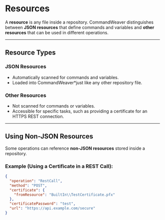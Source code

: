 # Resources

A **resource** is any file inside a repository. CommandWeaver distinguishes between **JSON resources** that define commands and variables and **other resources** that can be used in different operations.

---

## Resource Types

### JSON Resources
- Automatically scanned for commands and variables.
- Loaded into CommandWeaver*just like any other repository file.

### Other Resources
- Not scanned for commands or variables.
- Accessible for specific tasks, such as providing a certificate for an HTTPS REST connection.

---

## Using Non-JSON Resources

Some operations can reference **non-JSON resources** stored inside a repository.

### Example (Using a Certificate in a REST Call):
```json
{
  "operation": "RestCall",
  "method": "POST",
  "certificate": {
    "fromResource": "BuiltIn\\TestCertificate.pfx"
  },
  "certificatePassword": "test",
  "url": "https://api.example.com/secure"
}
